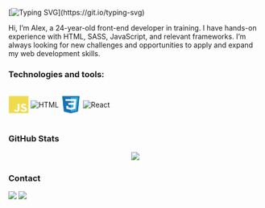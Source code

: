 [![Typing SVG](https://readme-typing-svg.herokuapp.com?font=Fira+Code&pause=1000&color=F73231&width=435&lines=Welcome+to+my+GitHub+Profile!)](https://git.io/typing-svg) 
<p>Hi, I’m Alex, a 24-year-old front-end developer in training. I have hands-on experience with HTML, SASS, JavaScript, and relevant frameworks. I’m always looking for new challenges and opportunities to apply and expand my web development skills. </p>

### Technologies and tools:

<div style="display: inline_block"><br>
  <img align="center" alt="Javascript" height="35" width="40" src="https://raw.githubusercontent.com/devicons/devicon/master/icons/javascript/javascript-plain.svg">
  <img align="center" alt="HTML" height="35" width="40" src="https://raw.githubusercontent.com/cx/devicon/master/icons/html5/html5-original.svg">
  <img align="center" alt="CSS" height="35" width="40" src="https://raw.githubusercontent.com/devicons/devicon/master/icons/css3/css3-original.svg"> 
  <img align="center" alt="React" height="35" width="40" src="https://cdn.jsdelivr.net/gh/devicons/devicon@latest/devicon.min.css"> 
</div><br>

### GitHub Stats

<div align="center" style="display: flex; justify-content: center;">
  <a href="https://github.com/alex91168">
    <img height="195px" src="https://github-readme-stats.vercel.app/api/top-langs/?username=alex91168&layout=compact&langs_count=7&theme=one_dark_pro"/>
  </a>
</div>
    
### Contact

<div> 
  <a href="https://www.linkedin.com/in/alex-batista-6b77382b7" target="_blank"><img src="https://img.shields.io/badge/-LinkedIn-%230077B5?style=for-the-badge&logo=linkedin&logoColor=white" target="_blank"></a> 
  <a href="mailto:alexbaatista93@gmail.com"><img src="https://img.shields.io/badge/-Gmail-%23333?style=for-the-badge&logo=gmail&logoColor=white" target="_blank"></a>
</div>
